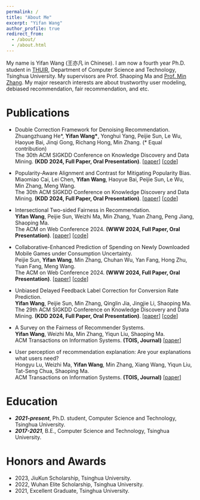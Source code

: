 ```yaml
---
permalink: /
title: "About Me"
excerpt: "Yifan Wang"
author_profile: true
redirect_from: 
  - /about/
  - /about.html
---
```


My name is Yifan Wang (王亦凡 in Chinese). I am now a fourth year Ph.D. student in [THUIR](http://www.thuir.cn/), Department of Computer Science and Technology, Tsinghua University. My supervisors are Prof. Shaoping Ma and [Prof. Min Zhang](http://www.thuir.cn/group/~mzhang/). My major research interests are about trustworthy user modeling, debiased recommendation, fair recommendation, and etc.

Publications
======

* Double Correction Framework for Denoising Recommendation. \
Zhuangzhuang He\*, **Yifan Wang\***, Yonghui Yang, Peijie Sun, Le Wu, Haoyue Bai, Jinqi Gong, Richang Hong, Min Zhang. (\* Equal contribution) \
The 30th ACM SIGKDD Conference on Knowledge Discovery and Data Mining. **(KDD 2024, Full Paper, Oral Presentation)**. [[paper](https://arxiv.org/pdf/2405.11272)] [[code](https://github.com/bruno686/DCF)]

* Popularity-Aware Alignment and Contrast for Mitigating Popularity Bias. \
Miaomiao Cai, Lei Chen, **Yifan Wang**, Haoyue Bai, Peijie Sun, Le Wu, Min Zhang, Meng Wang. \
The 30th ACM SIGKDD Conference on Knowledge Discovery and Data Mining. **(KDD 2024, Full Paper, Oral Presentation)**. [[paper](https://arxiv.org/pdf/2405.20718)] [[code](https://github.com/miaomiao-cai2/KDD2024-PAAC)]

* Intersectional Two-sided Fairness in Recommendation. \
**Yifan Wang**, Peijie Sun, Weizhi Ma, Min Zhang, Yuan Zhang, Peng Jiang, Shaoping Ma. \
The ACM on Web Conference 2024. **(WWW 2024, Full Paper, Oral Presentation)**. [[paper](https://arxiv.org/pdf/2402.02816)] [[code](https://github.com/yfwang2021/ITFR)]

* Collaborative-Enhanced Prediction of Spending on Newly Downloaded Mobile Games under Consumption Uncertainty. \
Peijie Sun, **Yifan Wang**, Min Zhang, Chuhan Wu, Yan Fang, Hong Zhu, Yuan Fang, Meng Wang. \
The ACM on Web Conference 2024. **(WWW 2024, Full Paper, Oral Presentation)**. [[paper](https://arxiv.org/pdf/2404.08301)] [[code](https://doi.org/10.5281/zenodo.10775846)]

* Unbiased Delayed Feedback Label Correction for Conversion Rate Prediction. \
**Yifan Wang**, Peijie Sun, Min Zhang, Qinglin Jia, Jingjie Li, Shaoping Ma. \
The 29th ACM SIGKDD Conference on Knowledge Discovery and Data Mining. **(KDD 2024, Full Paper, Oral Presentation)**. [[paper](https://arxiv.org/pdf/2307.12756)] [[code](https://github.com/yfwang2021/ULC)]

* A Survey on the Fairness of Recommender Systems. \
**Yifan Wang**, Weizhi Ma, Min Zhang, Yiqun Liu, Shaoping Ma. \
ACM Transactions on Information Systems. **(TOIS, Journal)** [[paper](https://arxiv.org/pdf/2206.03761)]

* User perception of recommendation explanation: Are your explanations what users need? \
Hongyu Lu, Weizhi Ma, **Yifan Wang**, Min Zhang, Xiang Wang, Yiqun Liu, Tat-Seng Chua, Shaoping Ma. \
ACM Transactions on Information Systems. **(TOIS, Journal)** [[paper](https://dl.acm.org/doi/pdf/10.1145/3565480)]


Education
======
* ***2021-present***, Ph.D. student, Computer Science and Technology, Tsinghua University.
* ***2017-2021***, B.E., Computer Science and Technology, Tsinghua University.

Honors and Awards
======
* 2023, JiuKun Scholarship, Tsinghua University.
* 2022, Wuhan Elite Scholarship, Tsinghua University.
* 2021, Excellent Graduate, Tsinghua University.
